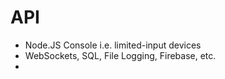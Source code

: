 # API

- Node.JS Console i.e. limited-input devices
- WebSockets, SQL, File Logging, Firebase, etc.
-
